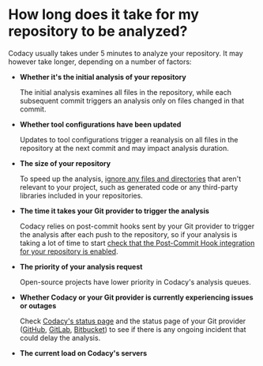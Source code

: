 # How long does it take for my repository to be analyzed?

Codacy usually takes under 5 minutes to analyze your repository. It may however take longer, depending on a number of factors:

-   **Whether it's the initial analysis of your repository**

    The initial analysis examines all files in the repository, while each subsequent commit triggers an analysis only on files changed in that commit.

-   **Whether tool configurations have been updated**

    Updates to tool configurations trigger a reanalysis on all files in the repository at the next commit and may impact analysis duration.

-   **The size of your repository**

    To speed up the analysis, [ignore any files and directories](../../repositories-configure/ignoring-files.md) that aren't relevant to your project, such as generated code or any third-party libraries included in your repositories.

-   **The time it takes your Git provider to trigger the analysis**

    Codacy relies on post-commit hooks sent by your Git provider to trigger the analysis after each push to the repository, so if your analysis is taking a lot of time to start [check that the Post-Commit Hook integration for your repository is enabled](../../repositories-configure/integrations/post-commit-hooks.md).

-   **The priority of your analysis request**

    Open-source projects have lower priority in Codacy's analysis queues.

-   **Whether Codacy or your Git provider is currently experiencing issues or outages**

    Check [Codacy's status page](https://status.codacy.com/) and the status page of your Git provider ([GitHub](https://www.githubstatus.com/), [GitLab](https://status.gitlab.com/), [Bitbucket](https://bitbucket.status.atlassian.com/)) to see if there is any ongoing incident that could delay the analysis.

-   **The current load on Codacy's servers**
